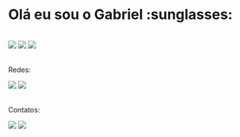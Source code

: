  <h1>Olá eu sou o Gabriel :sunglasses:</h1>
<br>
<div>
  <a href="https://pt.wikipedia.org/wiki/HTML"><img src="https://img.shields.io/badge/HTML5-E34F26?style=for-the-badge&logo=html5&logoColor=white" /></a>  
  <a href="https://pt.wikipedia.org/wiki/Cascading_Style_Sheets"><img src="https://img.shields.io/badge/CSS3-1572B6?style=for-the-badge&logo=css3&logoColor=white" /></a>
  <a href="https://pt.wikipedia.org/wiki/JavaScript"><img src="https://img.shields.io/badge/JavaScript-F7DF1E?style=for-the-badge&logo=javascript&logoColor=black" /></a>
  </div>
<br>
<p>Redes:</p>
<div>
  <a href="https://www.linkedin.com/in/dionisiogabriel/"> <img src="https://img.shields.io/badge/LinkedIn-0077B5?style=for-the-badge&logo=linkedin&logoColor=white" /></a>
  <a href="https://www.facebook.com/gabrielmoraesdionisio"> <img src="https://img.shields.io/badge/Facebook-1877F2?style=for-the-badge&logo=facebook&logoColor=white" /></a>
</div>
<br>
<p>Contatos:</p>
<div>
  <a href="mailto:gabriel.dionisio@hotmail.com"> <img src="https://img.shields.io/badge/Microsoft_Outlook-0078D4?style=for-the-badge&logo=microsoft-outlook&logoColor=white" /></a>
  <a href="https://wa.me/5511954409883"> <img src="https://img.shields.io/badge/WhatsApp-25D366?style=for-the-badge&logo=whatsapp&logoColor=white" /></a>
  
</div>

<br>
